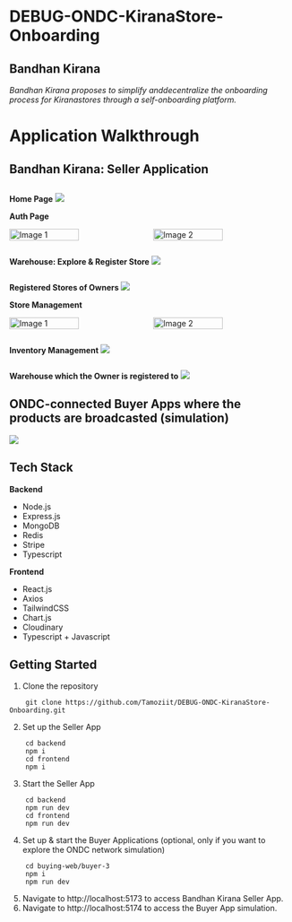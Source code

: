 # DEBUG-ONDC-KiranaStore-Onboarding

## Bandhan Kirana

*Bandhan Kirana proposes to simplify anddecentralize the onboarding process for Kiranastores through a self-onboarding platform.*

# Application Walkthrough

## Bandhan Kirana: Seller Application

**Home Page**
<img style="margin-top: 13px" src="https://i.imghippo.com/files/nDo6359Q.png">

**Auth Page**
<div style="display: flex; justify-content: space-around;">
  <img src="https://i.imghippo.com/files/kGX1826FXw.png" alt="Image 1" style="width: 50%; margin-right: 10px;">
  <img src="https://i.imghippo.com/files/DIdY3177I.png" alt="Image 2" style="width: 50%;">
</div>

**Warehouse: Explore & Register Store**
<img style="margin-top: 13px" src="https://i.imghippo.com/files/Qa2174k.png">

**Registered Stores of Owners**
<img style="margin-top: 13px" src="https://i.imghippo.com/files/BqAI6717l.png">

**Store Management**
<div style="display: flex; justify-content: space-around;">
  <img src="https://i.imghippo.com/files/OFnG8769pU.png" alt="Image 1" style="width: 50%; margin-right: 10px;">
  <img src="https://i.imghippo.com/files/Dso7603Cpo.png" alt="Image 2" style="width: 50%;">
</div>

**Inventory Management**
<img style="margin-top: 13px" src="https://i.imghippo.com/files/Nqvu8686oYc.png">

**Warehouse which the Owner is registered to**
<img style="margin-top: 13px" src="https://i.imghippo.com/files/Gmgb1487M.png">

## ONDC-connected Buyer Apps where the products are broadcasted (simulation)
<img src="https://i.imghippo.com/files/px4982KA.png">

## Tech Stack
**Backend**
- Node.js
- Express.js
- MongoDB
- Redis
- Stripe
- Typescript

**Frontend**
- React.js
- Axios
- TailwindCSS
- Chart.js
- Cloudinary
- Typescript + Javascript

## Getting Started
1. Clone the repository
```
    git clone https://github.com/Tamoziit/DEBUG-ONDC-KiranaStore-Onboarding.git
```
2. Set up the Seller App
```
    cd backend
    npm i
    cd frontend
    npm i
```
3. Start the Seller App
```
    cd backend
    npm run dev
    cd frontend
    npm run dev
```
4. Set up & start the Buyer Applications (optional, only if you want to explore the ONDC network simulation)
```
    cd buying-web/buyer-3
    npm i
    npm run dev
```
5. Navigate to http://localhost:5173 to access Bandhan Kirana Seller App.
6. Navigate to http://localhost:5174 to access the Buyer App simulation.